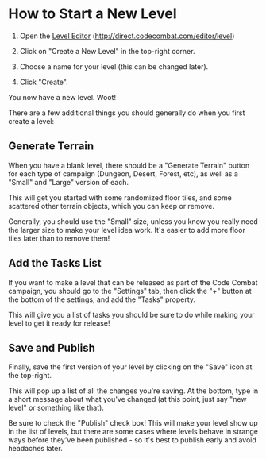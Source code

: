 # How to Start a New Level

1. Open the [Level Editor](http://direct.codecombat.com/editor/level) (http://direct.codecombat.com/editor/level)

2. Click on "Create a New Level" in the top-right corner.

3. Choose a name for your level (this can be changed later).

4. Click "Create".

You now have a new level. Woot!

There are a few additional things you should generally do when you first create a level:

## Generate Terrain

When you have a blank level, there should be a "Generate Terrain" button for each type of campaign (Dungeon, Desert, Forest, etc), as well as a "Small" and "Large" version of each.

This will get you started with some randomized floor tiles, and some scattered other terrain objects, which you can keep or remove.

Generally, you should use the "Small" size, unless you know you really need the larger size to make your level idea work. It's easier to add more floor tiles later than to remove them!

## Add the Tasks List

If you want to make a level that can be released as part of the Code Combat campaign, you should go to the "Settings" tab, then click the "+" button at the bottom of the settings, and add the "Tasks" property.

This will give you a list of tasks you should be sure to do while making your level to get it ready for release!

## Save and Publish

Finally, save the first version of your level by clicking on the "Save" icon at the top-right.

This will pop up a list of all the changes you're saving. At the bottom, type in a short message about what you've changed (at this point, just say "new level" or something like that).

Be sure to check the "Publish" check box! This will make your level show up in the list of levels, but there are some cases where levels behave in strange ways before they've been published - so it's best to publish early and avoid headaches later.
